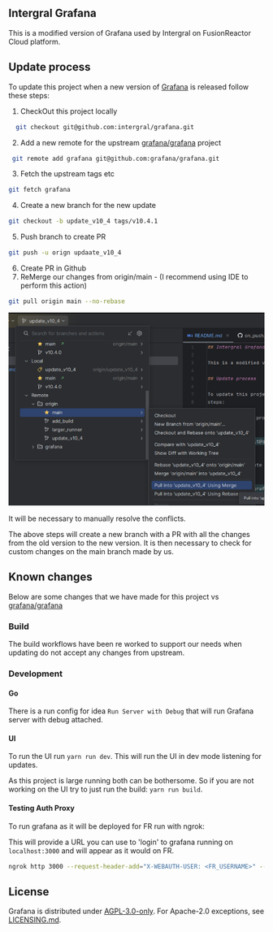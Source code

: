 ## Intergral Grafana

This is a modified version of Grafana used by Intergral on FusionReactor Cloud platform.

## Update process

To update this project when a new version of [Grafana](https://github.com/grafana/grafana) is released follow these
steps:

1. CheckOut this project locally

```bash
  git checkout git@github.com:intergral/grafana.git
```

2. Add a new remote for the upstream [grafana/grafana](https://github.com/grafana/grafana) project

```bash
 git remote add grafana git@github.com:grafana/grafana.git
```

3. Fetch the upstream tags etc

```bash
git fetch grafana
```

4. Create a new branch for the new update

```bash
git checkout -b update_v10_4 tags/v10.4.1
```

5. Push branch to create PR

```bash
git push -u orign updaate_v10_4
```

6. Create PR in Github
7. ReMerge our changes from origin/main - (I recommend using IDE to perform this action)

```bash
git pull origin main --no-rebase
```

![ide_merge.png](ide_merge_screenshot.png)

It will be necessary to manually resolve the conflicts.

The above steps will create a new branch with a PR with all the changes from the old version to the new version. It is
then necessary to check for custom changes on the main branch made by us.

## Known changes

Below are some changes that we have made for this project vs [grafana/grafana](https://github.com/grafana/grafana)

### Build

The build workflows have been re worked to support our needs when updating do not accept any changes from upstream.

### Development

#### Go

There is a run config for idea `Run Server with Debug` that will run Grafana server with debug attached.

#### UI

To run the UI run `yarn run dev`. This will run the UI in dev mode listening for updates.

As this project is large running both can be bothersome. So if you are not working on the UI try to just run the
build: `yarn run build`.

#### Testing Auth Proxy

To run grafana as it will be deployed for FR run with ngrok:

This will provide a URL you can use to 'login' to grafana running on `localhost:3000` and will appear as it would on FR.

```bash
ngrok http 3000 --request-header-add="X-WEBAUTH-USER: <FR_USERNAME>" --request-header-add="X-WEBAUTH-EMAIL: <FR_EMAIL>" --request-header-add="X-WEBAUTH-ORG: <FR_TENANT_ID>"
```

## License

Grafana is distributed under [AGPL-3.0-only](LICENSE). For Apache-2.0 exceptions,
see [LICENSING.md](https://github.com/grafana/grafana/blob/HEAD/LICENSING.md).
